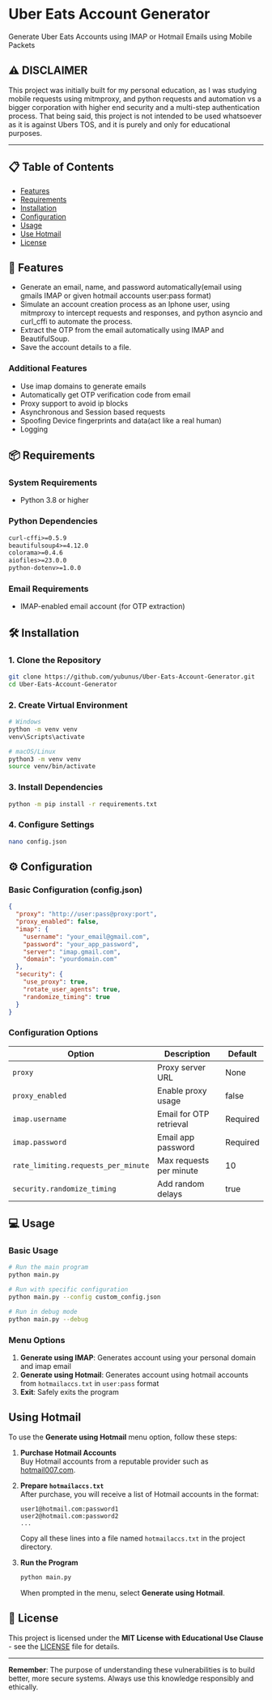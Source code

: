 # Uber Eats Account Generator
Generate Uber Eats Accounts using IMAP or Hotmail Emails using Mobile Packets

## ⚠️ DISCLAIMER

This project was initially built for my personal education, as I was studying mobile requests using mitmproxy, and python requests and automation vs a bigger corporation with higher end security and a multi-step authentication process. That being said, this project is not intended to be used whatsoever as it is against Ubers TOS, and it is purely and only for educational purposes.

---

## 📋 Table of Contents

- [Features](#features)
- [Requirements](#requirements)
- [Installation](#installation)
- [Configuration](#configuration)
- [Usage](#usage)
- [Use Hotmail](#hotmail)
- [License](#license)

<h2 id="features">🚀 Features</h2>

 - Generate an email, name, and password automatically(email using gmails IMAP or given hotmail accounts user:pass format)
 - Simulate an account creation process as an Iphone user, using mitmproxy to intercept requests and responses, and python asyncio and curl_cffi to automate the process.
 - Extract the OTP from the email automatically using IMAP and BeautifulSoup.
 - Save the account details to a file.

 ### Additional Features
  - Use imap domains to generate emails
  - Automatically get OTP verification code from email
  - Proxy support to avoid ip blocks
  - Asynchronous and Session based requests
  - Spoofing Device fingerprints and data(act like a real human)
  - Logging

<h2 id="requirements">📦 Requirements</h2>

### System Requirements
- Python 3.8 or higher

### Python Dependencies
```txt
curl-cffi>=0.5.9
beautifulsoup4>=4.12.0
colorama>=0.4.6
aiofiles>=23.0.0
python-dotenv>=1.0.0
```

### Email Requirements
- IMAP-enabled email account (for OTP extraction)

<h2 id="installation">🛠️ Installation</h2>

### 1. Clone the Repository
```bash
git clone https://github.com/yubunus/Uber-Eats-Account-Generator.git
cd Uber-Eats-Account-Generator
```

### 2. Create Virtual Environment
```bash
# Windows
python -m venv venv
venv\Scripts\activate

# macOS/Linux
python3 -m venv venv
source venv/bin/activate
```

### 3. Install Dependencies
```bash
python -m pip install -r requirements.txt
```

### 4. Configure Settings
```bash
nano config.json
```

<h2 id="configuration">⚙️ Configuration</h2>

### Basic Configuration (config.json)

```json
{
  "proxy": "http://user:pass@proxy:port",
  "proxy_enabled": false,
  "imap": {
    "username": "your_email@gmail.com",
    "password": "your_app_password",
    "server": "imap.gmail.com",
    "domain": "yourdomain.com"
  },
  "security": {
    "use_proxy": true,
    "rotate_user_agents": true,
    "randomize_timing": true
  }
}
```

### Configuration Options

| Option | Description | Default |
|--------|-------------|---------|
| `proxy` | Proxy server URL | None |
| `proxy_enabled` | Enable proxy usage | false |
| `imap.username` | Email for OTP retrieval | Required |
| `imap.password` | Email app password | Required |
| `rate_limiting.requests_per_minute` | Max requests per minute | 10 |
| `security.randomize_timing` | Add random delays | true |

<h2 id="usage">💻 Usage</h2>

### Basic Usage

```bash
# Run the main program
python main.py

# Run with specific configuration
python main.py --config custom_config.json

# Run in debug mode
python main.py --debug
```

### Menu Options

1. **Generate using IMAP**: Generates account using your personal domain and imap email
2. **Generate using Hotmail**: Generates account using hotmail accounts from `hotmailaccs.txt` in `user:pass` format
3. **Exit**: Safely exits the program


<h2 id="hotmail">Using Hotmail</h2>

To use the **Generate using Hotmail** menu option, follow these steps:

1. **Purchase Hotmail Accounts**  
   Buy Hotmail accounts from a reputable provider such as [hotmail007.com](https://hotmail007.com/).

2. **Prepare `hotmailaccs.txt`**  
   After purchase, you will receive a list of Hotmail accounts in the format:
   ```
   user1@hotmail.com:password1
   user2@hotmail.com:password2
   ...
   ```
   Copy all these lines into a file named `hotmailaccs.txt` in the project directory.

3. **Run the Program**  
   ```bash
   python main.py
   ```
   When prompted in the menu, select **Generate using Hotmail**.

<h2 id="license">📄 License</h2>

This project is licensed under the **MIT License with Educational Use Clause** - see the [LICENSE](LICENSE) file for details.

---

**Remember**: The purpose of understanding these vulnerabilities is to build better, more secure systems. Always use this knowledge responsibly and ethically.